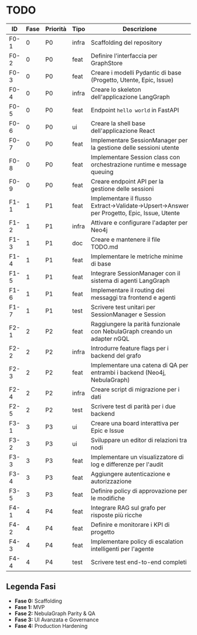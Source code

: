 # TODO

| ID   | Fase | Priorità | Tipo  | Descrizione                                                                             | Stato |
| ---- | ---- | -------- | ----- | --------------------------------------------------------------------------------------- | ----- |
| F0-1 | 0    | P0       | infra | Scaffolding del repository                                                              | ✅    |
| F0-2 | 0    | P0       | feat  | Definire l'interfaccia per GraphStore                                                   | ✅    |
| F0-3 | 0    | P0       | feat  | Creare i modelli Pydantic di base (Progetto, Utente, Epic, Issue)                       | ✅    |
| F0-4 | 0    | P0       | infra | Creare lo skeleton dell'applicazione LangGraph                                          | ✅    |
| F0-5 | 0    | P0       | feat  | Endpoint `hello world` in FastAPI                                                       | ✅    |
| F0-6 | 0    | P0       | ui    | Creare la shell base dell'applicazione React                                            | ✅    |
| F0-7 | 0    | P0       | feat  | Implementare SessionManager per la gestione delle sessioni utente                       | ✅    |
| F0-8 | 0    | P0       | feat  | Implementare Session class con orchestrazione runtime e message queuing                 | ✅    |
| F0-9 | 0    | P0       | feat  | Creare endpoint API per la gestione delle sessioni                                      | ✅    |
| F1-1 | 1    | P1       | feat  | Implementare il flusso Extract→Validate→Upsert→Answer per Progetto, Epic, Issue, Utente | ✅    |
| F1-2 | 1    | P1       | infra | Attivare e configurare l'adapter per Neo4j                                              | ⬜️   |
| F1-3 | 1    | P1       | doc   | Creare e mantenere il file TODO.md                                                      | ⬜️   |
| F1-4 | 1    | P1       | feat  | Implementare le metriche minime di base                                                 | ⬜️   |
| F1-5 | 1    | P1       | feat  | Integrare SessionManager con il sistema di agenti LangGraph                             | ⬜️   |
| F1-6 | 1    | P1       | feat  | Implementare il routing dei messaggi tra frontend e agenti                              | ⬜️   |
| F1-7 | 1    | P1       | test  | Scrivere test unitari per SessionManager e Session                                      | ⬜️   |
| F2-1 | 2    | P2       | feat  | Raggiungere la parità funzionale con NebulaGraph creando un adapter nGQL                | ⬜️   |
| F2-2 | 2    | P2       | infra | Introdurre feature flags per i backend del grafo                                        | ⬜️   |
| F2-3 | 2    | P2       | feat  | Implementare una catena di QA per entrambi i backend (Neo4j, NebulaGraph)               | ⬜️   |
| F2-4 | 2    | P2       | infra | Creare script di migrazione per i dati                                                  | ⬜️   |
| F2-5 | 2    | P2       | test  | Scrivere test di parità per i due backend                                               | ⬜️   |
| F3-1 | 3    | P3       | ui    | Creare una board interattiva per Epic e Issue                                           | ⬜️   |
| F3-2 | 3    | P3       | ui    | Sviluppare un editor di relazioni tra nodi                                              | ⬜️   |
| F3-3 | 3    | P3       | feat  | Implementare un visualizzatore di log e differenze per l'audit                          | ⬜️   |
| F3-4 | 3    | P3       | feat  | Aggiungere autenticazione e autorizzazione                                              | ⬜️   |
| F3-5 | 3    | P3       | feat  | Definire policy di approvazione per le modifiche                                        | ⬜️   |
| F4-1 | 4    | P4       | feat  | Integrare RAG sul grafo per risposte più ricche                                         | ⬜️   |
| F4-2 | 4    | P4       | feat  | Definire e monitorare i KPI di progetto                                                 | ⬜️   |
| F4-3 | 4    | P4       | feat  | Implementare policy di escalation intelligenti per l'agente                             | ⬜️   |
| F4-4 | 4    | P4       | test  | Scrivere test end-to-end completi                                                       | ⬜️   |

## Legenda Fasi

- **Fase 0:** Scaffolding
- **Fase 1:** MVP
- **Fase 2:** NebulaGraph Parity & QA
- **Fase 3:** UI Avanzata e Governance
- **Fase 4:** Production Hardening

